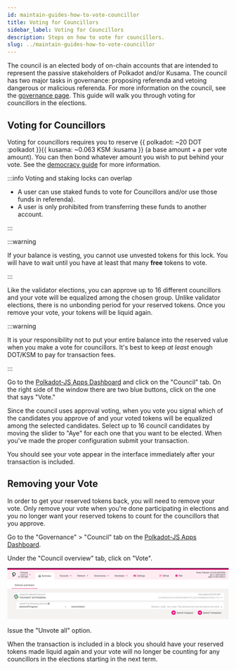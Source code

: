 ```yaml
---
id: maintain-guides-how-to-vote-councillor
title: Voting for Councillors
sidebar_label: Voting for Councillors
description: Steps on how to vote for councillors.
slug: ../maintain-guides-how-to-vote-councillor
---
```


The council is an elected body of on-chain accounts that are intended to represent the passive
stakeholders of Polkadot and/or Kusama. The council has two major tasks in governance: proposing
referenda and vetoing dangerous or malicious referenda. For more information on the council, see the
[governance page](../learn/learn-governance.md#council). This guide will walk you through voting for
councillors in the elections.

## Voting for Councillors

Voting for councillors requires you to reserve 
{{ polkadot: ~20 DOT :polkadot }}{{ kusama: ~0.063 KSM :kusama }} 
(a base amount + a per vote amount). You can then bond whatever amount you wish to put 
behind your vote. See the [democracy guide](maintain-guides-democracy.md) for more information.

:::info Voting and staking locks can overlap

* A user can use staked funds to vote for Councillors and/or use those funds in referenda).
* A user is only prohibited from transferring these funds to another account.

:::

:::warning 

If your balance is vesting, you cannot use unvested tokens for this lock. 
You will have to wait until you have at least that many **free** tokens to vote.

:::

Like the validator elections, you can approve up to 16 different councillors and your vote will be
equalized among the chosen group. Unlike validator elections, there is no unbonding period for your
reserved tokens. Once you remove your vote, your tokens will be liquid again.


:::warning

It is your responsibility not to put your entire balance into the reserved value when you
make a vote for councillors. It's best to keep *at least* enough DOT/KSM to pay for transaction
fees.

:::

Go to the [Polkadot-JS Apps Dashboard](https://polkadot.js.org/apps) and click on the "Council" tab.
On the right side of the window there are two blue buttons, click on the one that says "Vote."

Since the council uses approval voting, when you vote you signal which of the candidates you approve
of and your voted tokens will be equalized among the selected candidates. Select up to 16 council
candidates by moving the slider to "Aye" for each one that you want to be elected. When you've made
the proper configuration submit your transaction.

You should see your vote appear in the interface immediately after your transaction is included.

## Removing your Vote

In order to get your reserved tokens back, you will need to remove your vote. Only remove your vote
when you're done participating in elections and you no longer want your reserved tokens to count for
the councillors that you approve.

Go to the "Governance" > "Council" tab on the
[Polkadot-JS Apps Dashboard](https://polkadot.js.org/apps).

Under the "Council overview" tab, click on "Vote".

![](../assets/council/polkadotjs_removeVoter.png)

Issue the "Unvote all" option.

When the transaction is included in a block you should have your reserved tokens made liquid again
and your vote will no longer be counting for any councillors in the elections starting in the next
term.
